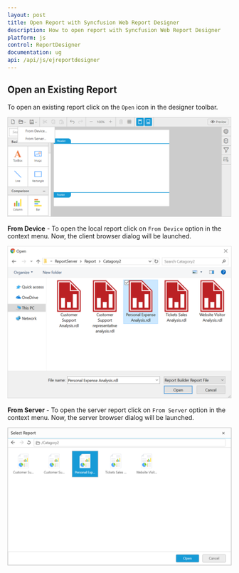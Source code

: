 ```yaml
---
layout: post
title: Open Report with Syncfusion Web Report Designer
description: How to open report with Syncfusion Web Report Designer
platform: js
control: ReportDesigner
documentation: ug
api: /api/js/ejreportdesigner
---
```


## Open an Existing Report

To open an existing report click on the `Open` icon in the designer toolbar.

![](Open-Report-Images/Open-Menu.png)

**From Device** - To open the local report click on `From Device` option in the context menu. Now, the client browser dialog will be launched.

![](Open-Report-Images/Open-DeviceDialog.png)

**From Server** - To open the server report click on `From Server` option in the context menu. Now, the server browser dialog will be launched.

![](Open-Report-Images/OpenServer-Report.png)
